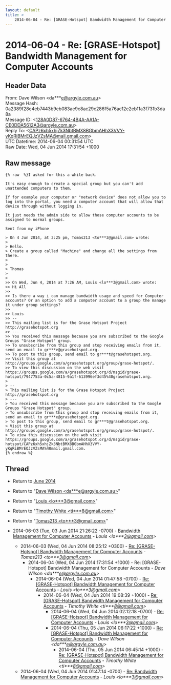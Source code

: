 ```yaml
---
layout: default
title: >
    2014-06-04 - Re: [GRASE-Hotspot] Bandwidth Management for Computer Accounts
---
```


# 2014-06-04 - Re: [GRASE-Hotspot] Bandwidth Management for Computer Accounts

## Header Data

From: Dave Wilson \<da***e@argyle.com.au\><br>
Message Hash: 0a2389f28e4eb7443b9eb083ae9c8ac29c286f5a76ac12e2eb11a3f731b3da8a<br>
Message ID: \<128A0D87-6764-4B4A-AA1A-CE0DDA5612A3@argyle.com.au\><br>
Reply To: \<CAPz6xh5xhjZk3NbtBMX8BGbmAHhX3VVY-yKqRiBMrEQJzVZsMA@mail.gmail.com\><br>
UTC Datetime: 2014-06-04 00:31:54 UTC<br>
Raw Date: Wed, 04 Jun 2014 17:31:54 +1000<br>

## Raw message

```
{% raw  %}I asked for this a while back.

It's easy enough to create a special group but you can't add unattended computers to them.

If for example your computer or "network device" does not allow you to log into the portal, you need a computer account that will allow that device through without logging in.

It just needs the admin side to allow those computer accounts to be assigned to normal groups. 

Sent from my iPhone

> On 4 Jun 2014, at 3:25 pm, Tomas213 <to***3@gmail.com> wrote:
> 
> Hello.
> Create a group called "Machine" and change all the settings from there.
> 
> 
> Thomas
> 
> 
>> On Wed, Jun 4, 2014 at 7:26 AM, Louis <lo***3@gmail.com> wrote:
>> Hi All
>> 
>> Is there a way i can manage bandwidth usage and speed for Computer accounts? Or an option to add a computer account to a group the manage it under group settings?
>> 
>> Louis
>> -- 
>> This mailing list is for the Grase Hotspot Project http://grasehotspot.org
>> --- 
>> You received this message because you are subscribed to the Google Groups "Grase Hotspot" group.
>> To unsubscribe from this group and stop receiving emails from it, send an email to gr***e@grasehotspot.org.
>> To post to this group, send email to gr***t@grasehotspot.org.
>> Visit this group at http://groups.google.com/a/grasehotspot.org/group/grase-hotspot/.
>> To view this discussion on the web visit https://groups.google.com/a/grasehotspot.org/d/msgid/grase-hotspot/7947753a-0c5a-4815-9a1f-613996ef3d45%40grasehotspot.org.
> 
> -- 
> This mailing list is for the Grase Hotspot Project http://grasehotspot.org
> --- 
> You received this message because you are subscribed to the Google Groups "Grase Hotspot" group.
> To unsubscribe from this group and stop receiving emails from it, send an email to gr***e@grasehotspot.org.
> To post to this group, send email to gr***t@grasehotspot.org.
> Visit this group at http://groups.google.com/a/grasehotspot.org/group/grase-hotspot/.
> To view this discussion on the web visit https://groups.google.com/a/grasehotspot.org/d/msgid/grase-hotspot/CAPz6xh5xhjZk3NbtBMX8BGbmAHhX3VVY-yKqRiBMrEQJzVZsMA%40mail.gmail.com.
{% endraw %}
```

## Thread

+ Return to [June 2014](/archive/2014/06)

+ Return to "[Dave Wilson <da***e<span>@</span>argyle.com.au>](/authors/da___e_at_argyle_com_au)"
+ Return to "[Louis <lo***3<span>@</span>gmail.com>](/authors/lo___3_at_gmail_com)"
+ Return to "[Timothy White <ti***8<span>@</span>gmail.com>](/authors/ti___8_at_gmail_com)"
+ Return to "[Tomas213 <to***3<span>@</span>gmail.com>](/authors/to___3_at_gmail_com)"

+ 2014-06-03 (Tue, 03 Jun 2014 21:26:22 -0700) - [Bandwidth Management for Computer Accounts](/archive/2014/06/d721f17caaa319b7250707609f88c8c5eac6a083482e1aba6e1b94c776248f6c) - _Louis \<lo***3@gmail.com\>_
  + 2014-06-03 (Wed, 04 Jun 2014 08:25:12 +0300) - [Re: [GRASE-Hotspot] Bandwidth Management for Computer Accounts](/archive/2014/06/996baa365b68f3fffe47a2976347d6de38f1dbc5bd660bbac0517a609985895c) - _Tomas213 \<to***3@gmail.com\>_
    + 2014-06-04 (Wed, 04 Jun 2014 17:31:54 +1000) - Re: [GRASE-Hotspot] Bandwidth Management for Computer Accounts - _Dave Wilson \<da***e@argyle.com.au\>_
      + 2014-06-04 (Wed, 04 Jun 2014 01:47:58 -0700) - [Re: [GRASE-Hotspot] Bandwidth Management for Computer Accounts](/archive/2014/06/1a89ca52cc9896669ea17481904b5126ec68f80d98fb22afc27c91242f518910) - _Louis \<lo***3@gmail.com\>_
        + 2014-06-04 (Wed, 04 Jun 2014 19:08:39 +1000) - [Re: [GRASE-Hotspot] Bandwidth Management for Computer Accounts](/archive/2014/06/d720efa12b7f1058b16690e85d21147407d11137e6835e5e2926f8e99c291442) - _Timothy White \<ti***8@gmail.com\>_
          + 2014-06-04 (Wed, 04 Jun 2014 02:12:18 -0700) - [Re: [GRASE-Hotspot] Bandwidth Management for Computer Accounts](/archive/2014/06/e7cbf238ea5346b6c984b6ccfe48fcea7a487316576c06f8965993e75085e54d) - _Louis \<lo***3@gmail.com\>_
          + 2014-06-04 (Thu, 05 Jun 2014 06:17:22 +1000) - [Re: [GRASE-Hotspot] Bandwidth Management for Computer Accounts](/archive/2014/06/6a3ec155c92949a5c45edf3b21dc22d70173c45e9cffadcd53635c38a31b70c0) - _Dave Wilson \<da***e@argyle.com.au\>_
            + 2014-06-04 (Thu, 05 Jun 2014 06:45:14 +1000) - [Re: [GRASE-Hotspot] Bandwidth Management for Computer Accounts](/archive/2014/06/472c91b874d7e178a4384d98fd3db1a222df746196049d801a581f55581b8c94) - _Timothy White \<ti***8@gmail.com\>_
  + 2014-06-04 (Wed, 04 Jun 2014 01:47:14 -0700) - [Re: Bandwidth Management for Computer Accounts](/archive/2014/06/036445662382e46c64f47959dd8487a0a8f660de6eb95f866989b7091df11c25) - _Louis \<lo***3@gmail.com\>_

